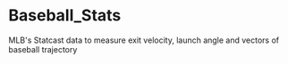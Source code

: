 # Baseball_Stats
MLB's Statcast data to measure exit velocity, launch angle and vectors of baseball trajectory
